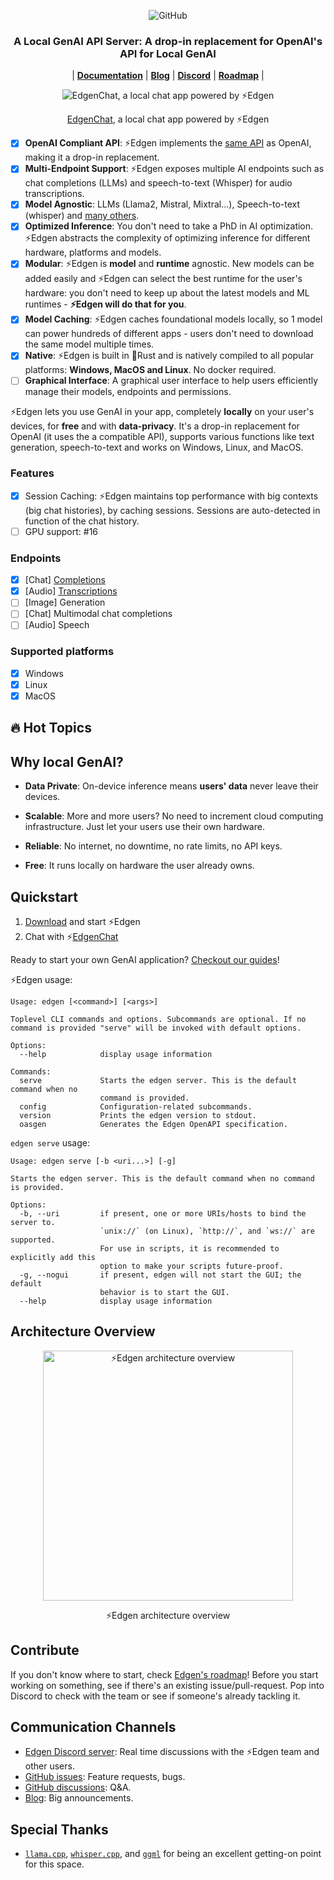 <p align="center">
    <img alt="GitHub" src="https://img.shields.io/github/license/edgenai/edgen">
    <!-- TODO: uncomment to show discord -->
    <!-- <img alt="Discord" src="https://img.shields.io/discord/1163068604074426408?logo=discord&label=Discord&link=https%3A%2F%2Fdiscord.gg%2FMMUcgBtV"> -->
</p>

<h3 align="center">
    A Local GenAI API Server: A drop-in replacement for OpenAI's API for Local GenAI
</h3>

<p align="center">
    |
    <!-- TODO: add proper links -->
    <a href="https://docs.edgen.co"><b>Documentation</b></a> |
    <a href="https://blog.edgen.co"><b>Blog</b></a> |
    <a href="https://discord.gg/QUXbwqdMRs"><b>Discord</b></a> |
    <a href="https://github.com/orgs/edgenai/projects/1/views/1"><b>Roadmap</b></a> |
</p>

<div align="center">
    <img src="https://edgen.co/images/demo.gif" alt="EdgenChat, a local chat app powered by ⚡Edgen">
    <p align="center">
        <a href="https://chat.edgen.co">EdgenChat</a>, a local chat app powered by ⚡Edgen
    </p>
</div>

- [x] **OpenAI Compliant API**: ⚡Edgen implements the [same API](https://docs.edgen.co/api-reference) as OpenAI, making it a drop-in replacement.
- [x] **Multi-Endpoint Support**: ⚡Edgen exposes multiple AI endpoints such as chat completions (LLMs) and speech-to-text (Whisper) for audio transcriptions.
- [x] **Model Agnostic**: LLMs (Llama2, Mistral, Mixtral...), Speech-to-text (whisper) and [many others](https://docs.edgen.co/documentation/models).
- [x] **Optimized Inference**: You don't need to take a PhD in AI optimization. ⚡Edgen abstracts the complexity of optimizing inference for different hardware, platforms and models.
- [x] **Modular**: ⚡Edgen is **model** and **runtime** agnostic. New models can be added easily and ⚡Edgen can select the best runtime for the user's hardware: you don't need to keep up about the latest models and ML runtimes - **⚡Edgen will do that for you**.
- [x] **Model Caching**: ⚡Edgen caches foundational models locally, so 1 model can power hundreds of different apps - users don't need to download the same model multiple times.
- [x] **Native**: ⚡Edgen is built in 🦀Rust and is natively compiled to all popular platforms: **Windows, MacOS and Linux**. No docker required.
- [ ] **Graphical Interface**: A graphical user interface to help users efficiently manage their models, endpoints and permissions.

⚡Edgen lets you use GenAI in your app, completely **locally** on your user's devices, for **free** and with **data-privacy**. It's a drop-in replacement for OpenAI (it uses the a compatible API), supports various functions like text generation, speech-to-text and works on Windows, Linux, and MacOS.

### Features

- [x] Session Caching: ⚡Edgen maintains top performance with big contexts (big chat histories), by caching sessions. Sessions are auto-detected in function of the chat history.
- [ ] GPU support: #16

### Endpoints

- [x] \[Chat\] [Completions](https://docs.edgen.co/api-reference/chat)
- [x] \[Audio\] [Transcriptions](https://docs.edgen.co/api-reference/audio)
- [ ] \[Image\] Generation
- [ ] \[Chat\] Multimodal chat completions
- [ ] \[Audio\] Speech

### Supported platforms

- [x] Windows
- [x] Linux
- [x] MacOS

## 🔥 Hot Topics

## Why local GenAI?

- **Data Private**: On-device inference means **users' data** never leave their devices.

- **Scalable**: More and more users? No need to increment cloud computing infrastructure. Just let your users use their own hardware.

- **Reliable**: No internet, no downtime, no rate limits, no API keys.

- **Free**: It runs locally on hardware the user already owns.

## Quickstart

1. [Download](https://edgen.co/download) and start ⚡Edgen
2. Chat with ⚡[EdgenChat](https://chat.edgen.co)

Ready to start your own GenAI application? [Checkout our guides](https://docs.edgen.co/guides)!

⚡Edgen usage:

```
Usage: edgen [<command>] [<args>]

Toplevel CLI commands and options. Subcommands are optional. If no command is provided "serve" will be invoked with default options.

Options:
  --help            display usage information

Commands:
  serve             Starts the edgen server. This is the default command when no
                    command is provided.
  config            Configuration-related subcommands.
  version           Prints the edgen version to stdout.
  oasgen            Generates the Edgen OpenAPI specification.
```

`edgen serve` usage:

```
Usage: edgen serve [-b <uri...>] [-g]

Starts the edgen server. This is the default command when no command is provided.

Options:
  -b, --uri         if present, one or more URIs/hosts to bind the server to.
                    `unix://` (on Linux), `http://`, and `ws://` are supported.
                    For use in scripts, it is recommended to explicitly add this
                    option to make your scripts future-proof.
  -g, --nogui       if present, edgen will not start the GUI; the default
                    behavior is to start the GUI.
  --help            display usage information
```

## Architecture Overview

<div align="center">
    <img src="docs/assets/edgen_architecture_overview.svg" alt="⚡Edgen architecture overview" width="400">
    <p align="center">⚡Edgen architecture overview</p>
</div>

## Contribute

If you don't know where to start, check [Edgen's roadmap](https://github.com/orgs/edgenai/projects/1/views/1)!
Before you start working on something, see if there's an existing issue/pull-request. Pop into Discord to check with the team or see if someone's already tackling it.

## Communication Channels

- [Edgen Discord server](https://discord.gg/QUXbwqdMRs): Real time discussions with the ⚡Edgen team and other users.
- [GitHub issues](https://github.com/edgenai/edgen/issues): Feature requests, bugs.
- [GitHub discussions](https://github.com/edgenai/edgen/discussions/): Q&A.
- [Blog](https://blog.edgen.co): Big announcements.

## Special Thanks

- [`llama.cpp`](https://github.com/ggerganov/llama.cpp/tree/master),
  [`whisper.cpp`](https://github.com/ggerganov/whisper.cpp), and [`ggml`](https://github.com/ggerganov/ggml) for being
  an excellent getting-on point for this space.
